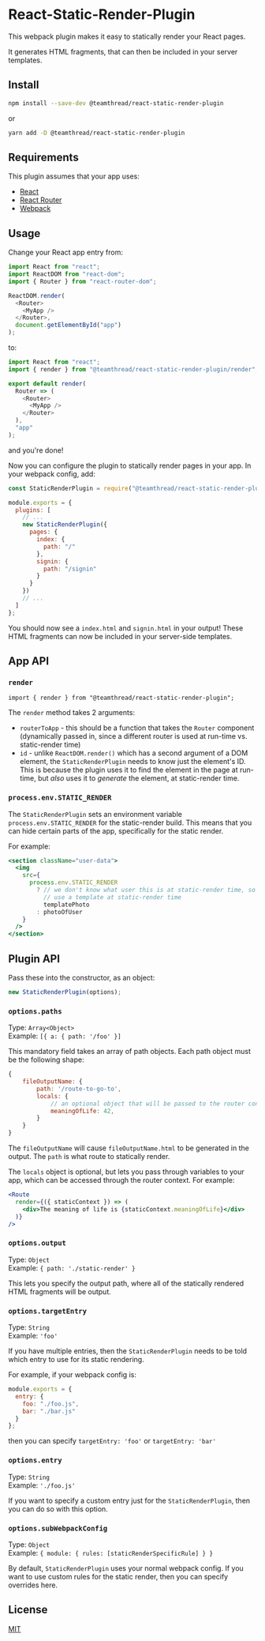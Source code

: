 # React-Static-Render-Plugin

This webpack plugin makes it easy to statically render your React pages.

It generates HTML fragments, that can then be included in your server templates.

## Install

```bash
npm install --save-dev @teamthread/react-static-render-plugin
```

or

```bash
yarn add -D @teamthread/react-static-render-plugin
```

## Requirements

This plugin assumes that your app uses:

- [React](https://github.com/facebook/react)
- [React Router](https://github.com/ReactTraining/react-router)
- [Webpack](https://github.com/webpack/webpack)

## Usage

Change your React app entry from:

```javascript
import React from "react";
import ReactDOM from "react-dom";
import { Router } from "react-router-dom";

ReactDOM.render(
  <Router>
    <MyApp />
  </Router>,
  document.getElementById("app")
);
```

to:

```javascript
import React from "react";
import { render } from "@teamthread/react-static-render-plugin/render";

export default render(
  Router => (
    <Router>
      <MyApp />
    </Router>
  ),
  "app"
);
```

and you're done!

Now you can configure the plugin to statically render pages in your app. In your webpack config, add:

```javascript
const StaticRenderPlugin = require("@teamthread/react-static-render-plugin");

module.exports = {
  plugins: [
    // ...
    new StaticRenderPlugin({
      pages: {
        index: {
          path: "/"
        },
        signin: {
          path: "/signin"
        }
      }
    })
    // ...
  ]
};
```

You should now see a `index.html` and `signin.html` in your output! These HTML fragments can now be included in your server-side templates.

## App API

### `render`

`import { render } from "@teamthread/react-static-render-plugin";`

The `render` method takes 2 arguments:

- `routerToApp` - this should be a function that takes the `Router` component (dynamically passed in, since a different router is used at run-time vs. static-render time)
- `id` - unlike `ReactDOM.render()` which has a second argument of a DOM element, the `StaticRenderPlugin` needs to know just the element's ID. This is because the plugin uses it to find the element in the page at run-time, but _also_ uses it to _generate_ the element, at static-render time.

### `process.env.STATIC_RENDER`

The `StaticRenderPlugin` sets an environment variable `process.env.STATIC_RENDER` for the static-render build. This means that you can hide certain parts of the app, specifically for the static render.

For example:

```jsx
<section className="user-data">
  <img
    src={
      process.env.STATIC_RENDER
        ? // we don't know what user this is at static-render time, so we
          // use a template at static-render time
          templatePhoto
        : photoOfUser
    }
  />
</section>
```

## Plugin API

Pass these into the constructor, as an object:

```javascript
new StaticRenderPlugin(options);
```

### `options.paths`

Type: `Array<Object>`<br>
Example: `[{ a: { path: '/foo' }]`

This mandatory field takes an array of path objects. Each path object must be the following shape:

```javascript
{
    fileOutputName: {
        path: '/route-to-go-to',
        locals: {
            // an optional object that will be passed to the router context
            meaningOfLife: 42,
        }
    }
}
```

The `fileOutputName` will cause `fileOutputName.html` to be generated in the output. The `path` is what route to statically render.

The `locals` object is optional, but lets you pass through variables to your app, which can be accessed through the router context. For example:

```jsx
<Route
  render={({ staticContext }) => (
    <div>The meaning of life is {staticContext.meaningOfLife}</div>
  )}
/>
```

### `options.output`

Type: `Object`<br>
Example: `{ path: './static-render' }`

This lets you specify the output path, where all of the statically rendered HTML fragments will be output.

### `options.targetEntry`

Type: `String`<br>
Example: `'foo'`

If you have multiple entries, then the `StaticRenderPlugin` needs to be told which entry to use for its static rendering.

For example, if your webpack config is:

```javascript
module.exports = {
  entry: {
    foo: "./foo.js",
    bar: "./bar.js"
  }
};
```

then you can specify `targetEntry: 'foo'` or `targetEntry: 'bar'`

### `options.entry`

Type: `String`<br>
Example: `'./foo.js'`

If you want to specify a custom entry just for the `StaticRenderPlugin`, then you can do so with this option.

### `options.subWebpackConfig`

Type: `Object`<br>
Example: `{ module: { rules: [staticRenderSpecificRule] } }`

By default, `StaticRenderPlugin` uses your normal webpack config. If you want to use custom rules for the static render, then you can specify overrides here.

## License

[MIT](/LICENSE)

